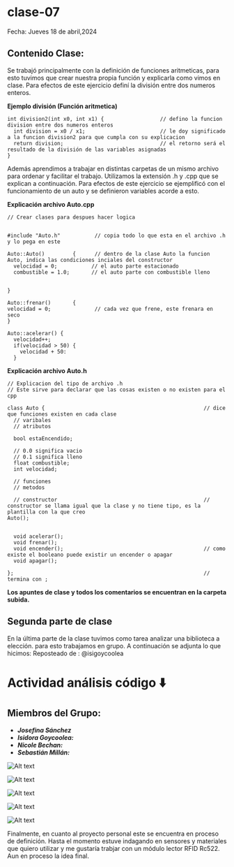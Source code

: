 # clase-07
Fecha: Jueves 18 de abril,2024

## Contenido Clase:
Se trabajó principalmente con la definición de funciones aritmeticas, para esto tuvimos que crear nuestra propia función y explicarla como vimos en clase. Para efectos de este ejercicio definí la división entre dos numeros enteros.

**Ejemplo división (Función aritmetica)**


```
int division2(int x0, int x1) {                  // defino la funcion division entre dos numeros enteros
  int division = x0 / x1;                        // le doy significado a la funcion division2 para que cumpla con su explicacion
  return division;                               // el retorno será el resultado de la división de las variables asignadas
}
```

Además aprendimos a trabajar en distintas carpetas de un mismo archivo para ordenar y facilitar el trabajo. Utilizamos la extensión .h y .cpp que se explican a continuación. Para efectos de este ejercicio se ejemplificó con el funcionamiento de un auto y se definieron variables acorde a esto.


**Explicación archivo Auto.cpp**

```
// Crear clases para despues hacer logica


#include "Auto.h"           // copia todo lo que esta en el archivo .h y lo pega en este

Auto::Auto()         {      // dentro de la clase Auto la funcion Auto, indica las condiciones inciales del constructor
  velocidad = 0;           // el auto parte estacionado
  combustible = 1.0;       // el auto parte con combustible lleno


}

Auto::frenar()       {
velocidad = 0;              // cada vez que frene, este frenara en seco
}

Auto::acelerar() {
  velocidad++;
  if(velocidad > 50) {
    velocidad + 50:
  }
```

**Explicación archivo Auto.h**

```
// Explicacion del tipo de archivo .h
// Este sirve para declarar que las cosas existen o no existen para el cpp

class Auto {                                                   // dice que funciones existen en cada clase
  // varibales
  // atributos

  bool estaEncendido;

  // 0.0 significa vacio
  // 0.1 significa lleno
  float combustible;
  int velocidad;

  // funciones
  // metodos
  
  // constructor                                               // constructor se llama igual que la clase y no tiene tipo, es la plantilla con la que creo 
Auto();


  void acelerar();
  void frenar();
  void encender();                                             // como existe el booleano puede existir un encender o apagar
  void apagar();
  
};                                                             //  termina con ;
```


**Los apuntes de clase y todos los comentarios se encuentran en la carpeta subida.**










## Segunda parte de clase 
En la última parte de la clase tuvimos como tarea analizar una biblioteca a elección. para esto trabajamos en grupo. A continuación se adjunta lo que hicimos:
Reposteado de : @isigoycoolea

# Actividad análisis código :arrow_down:
## Miembros del Grupo:
- ***Josefina Sánchez***
- ***Isidora Goycoolea:***
- ***Nicole Bechan:***
- ***Sebastián Millán:***

![Alt text](1.jpg)


![Alt text](2.jpg)


![Alt text](3.jpg)


![Alt text](4.jpg)


![Alt text](5.jpg)











Finalmente, en cuanto al proyecto personal este se encuentra en proceso de definición. Hasta el momento estuve indagando en sensores y materiales que quiero utilizar y me gustaría trabjar con un módulo lector RFID Rc522. Aun en proceso la idea final.
